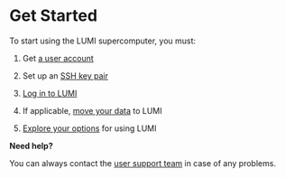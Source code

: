 [tech-FAQ]: ../generic/FAQ.md
[support]: ../generic/helpdesk.md

[regular-access]: ./accessLUMI.md
[SSH-keys]: ./SSH-keys.md
[logging-in]: ./loggingin.md
[move-data]: ../storage/moving/scp-rsync.md
[nextsteps]: ./nextsteps.md

# Get Started

To start using the LUMI supercomputer, you must:

1. Get [a user account][regular-access]

2. Set up an [SSH key pair][SSH-keys]

3. [Log in to LUMI][logging-in]

4. If applicable, [move your data][move-data] to LUMI

5. [Explore your options][nextsteps] for using LUMI

**Need help?**

You can always contact the [user support team][support] in case of any problems.

